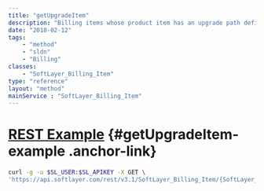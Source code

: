 ```yaml
---
title: "getUpgradeItem"
description: "Billing items whose product item has an upgrade path defined in our system will return the next product item in the upgrade path."
date: "2018-02-12"
tags:
    - "method"
    - "sldn"
    - "Billing"
classes:
    - "SoftLayer_Billing_Item"
type: "reference"
layout: "method"
mainService : "SoftLayer_Billing_Item"
---
```


# [REST Example](#getUpgradeItem-example) <a href="/article/rest/"><i class="fas fa-question"></i></a> {#getUpgradeItem-example .anchor-link} 
```bash
curl -g -u $SL_USER:$SL_APIKEY -X GET \
'https://api.softlayer.com/rest/v3.1/SoftLayer_Billing_Item/{SoftLayer_Billing_ItemID}/getUpgradeItem'
```
